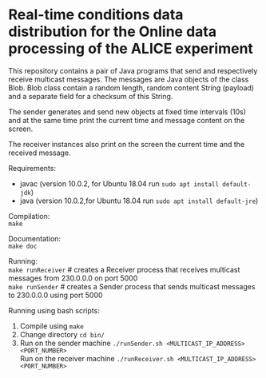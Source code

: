 # Real-time conditions data distribution for the Online data processing of the ALICE experiment

This repository contains a pair of Java programs that send and respectively receive multicast messages. The messages are Java objects of the class Blob.
Blob class contain a random length, random content String (payload) and a separate field for a checksum of this String.

The sender generates and send new objects at fixed time intervals (10s) and at the same time print the current time and message content on the screen.

The receiver instances also print on the screen the current time and the received message.


Requirements:
 - javac (version 10.0.2, for Ubuntu 18.04 run `sudo apt install default-jdk`)  
 - java (version 10.0.2,for Ubuntu 18.04 run `sudo apt install default-jre`)  

Compilation:  
 `make`

Documentation:  
  `make doc`  

Running:  
`make runReceiver` # creates a Receiver process that receives multicast messages from 230.0.0.0 on port 5000   
`make runSender`   # creates a Sender process that sends multicast messages to 230.0.0.0 using port 5000

Running using bash scripts:
1. Compile using `make`
2. Change directory `cd bin/`
3. Run on the sender machine `./runSender.sh <MULTICAST_IP_ADDRESS> <PORT_NUMBER>`  
   Run on the receiver machine `./runReceiver.sh <MULTICAST_IP_ADDRESS> <PORT_NUMBER>`
